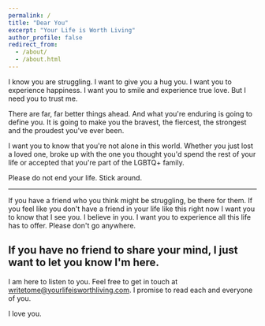 ```yaml
---
permalink: /
title: "Dear You"
excerpt: "Your Life is Worth Living"
author_profile: false
redirect_from: 
  - /about/
  - /about.html
---
```


I know you are struggling. I want to give you a hug you. I want you to experience happiness. I want you to smile and experience true love. But I need you to trust me.

There are far, far better things ahead. And what you're enduring is going to define you. It is going to make you the bravest, the fiercest, the strongest and the proudest you've ever been.

I want you to know that you're not alone in this world. Whether you just lost a loved one, broke up with the one you thought you'd spend the rest of your life or accepted that you're part of the LGBTQ+ family.

Please do not end your life. Stick around.

---

If you have a friend who you think might be struggling, be there for them. If you feel like you don't have a friend in your life like this right now I want you to know that I see you. I believe in you. I want you to experience all this life has to offer. Please don't go anywhere.

If you have no friend to share your mind, I just want to let you know I'm here.
------
I am here to listen to you. Feel free to get in touch at [writetome@yourlifeisworthliving.com](mailto:writetome@yourlifeisworthliving.com). I promise to read each and everyone of you.

I love you.
